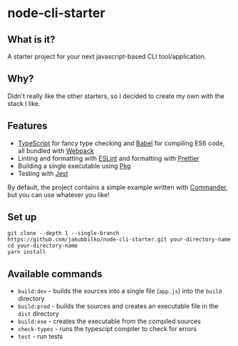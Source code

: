 # node-cli-starter

## What is it?

A starter project for your next javascript-based CLI tool/application.

## Why?

Didn't really like the other starters, so I decided to create my own with the stack I like.

## Features

- [TypeScript](https://github.com/Microsoft/TypeScript) for fancy type checking and [Babel](https://github.com/babel/babel) for compiling ES6 code, all bundled with [Webpack](https://github.com/webpack/webpack)
- Linting and formatting with [ESLint](https://github.com/eslint/eslint) and formatting with [Prettier](https://github.com/prettier/prettier)
- Building a single executable using [Pkg](https://github.com/vercel/pkg)
- Testing with [Jest](https://github.com/facebook/jest)

By default, the project contains a simple example written with [Commander](https://github.com/tj/commander.js/), but you can use whatever you like!

## Set up

```
git clone --depth 1 --single-branch https://github.com/jakubbilko/node-cli-starter.git your-directory-name
cd your-directory-name
yarn install
```

## Available commands

- `build:dev` - builds the sources into a single file (`app.js`) into the `build` directory
- `build:prod` - builds the sources and creates an executable file in the `dist` directory
- `build:exe` - creates the executable from the compiled sources
- `check-types` - runs the typescipt compiler to check for errors
- `test` - run tests
